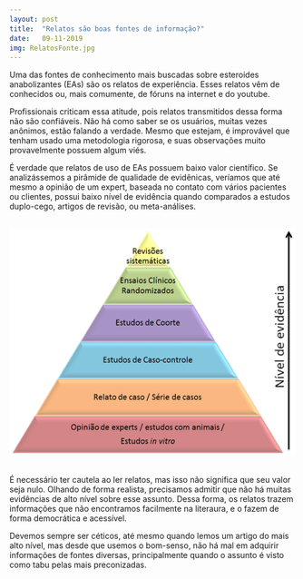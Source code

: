 ```yaml
---
layout: post
title:  "Relatos são boas fontes de informação?"
date:   09-11-2019
img: RelatosFonte.jpg
---
```


Uma das fontes de conhecimento mais buscadas sobre esteroides anabolizantes (EAs) são os relatos de experiência.
Esses relatos vêm de conhecidos ou, mais comumente, de fóruns na internet e do youtube.

Profissionais criticam essa atitude, pois relatos transmitidos dessa forma não são confiáveis. Não há como saber
se os usuários, muitas vezes anônimos, estão falando a verdade. Mesmo que estejam, é improvável que tenham
usado uma metodologia rigorosa, e suas observações muito provavelmente possuem algum viés.

É verdade que relatos de uso de EAs possuem baixo valor científico. Se analizássemos a pirâmide de qualidade
de evidênicas, veríamos que até mesmo a opinião de um expert, baseada no contato com vários pacientes ou clientes,
possui baixo nível de evidência quando comparados a estudos duplo-cego, artigos de revisão, ou meta-análises.

<br>
<img src="/assets/img/PiramideEvidencias.png" style="width:600px; height:400px;"/>
<br>
<br>

É necessário ter cautela ao ler relatos, mas isso não significa que seu valor seja nulo. Olhando
de forma realista, precisamos admitir que não há muitas evidências de alto nível sobre esse assunto. Dessa forma,
os relatos trazem informações que não encontramos facilmente na literaura, e o fazem de forma democrática e
acessível.

Devemos sempre ser céticos, até mesmo quando lemos um artigo do mais alto nível, mas desde que usemos o bom-senso, não 
há mal em adquirir informações de fontes diversas, principalmente quando o assunto é visto como tabu pelas
mais preconizadas.
